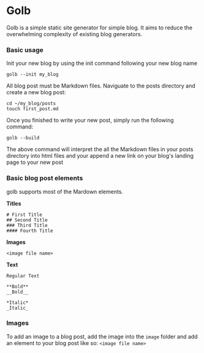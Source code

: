 # Golb

Golb is a simple static site generator for simple blog. It aims to reduce the
overwhelming complexity of existing blog generators. 

### Basic usage
Init your new blog by using the init command following your new blog name
```
golb --init my_blog
```

All blog post must be Markdown files. Naviguate to the posts directory and
create a new blog post:
```
cd ~/my_blog/posts
touch first_post.md
```

Once you finished to write your new post, simply run the following command:
```
golb --build
```

The above command will interpret the all the Markdown files in your posts
directory into html files and your append a new link on your blog's landing page
to your new post


### Basic blog post elements
golb supports most of the Mardown elements.

**Titles**
```
# First Title
## Second Title
### Third Title
#### Fourth Title
```

**Images**
```
<image file name>
```
**Text**
```
Regular Text

**Bold**
__Bold__

*Italic*
_Italic_
```

### Images
To add an image to a blog post, add the image into the `image` folder and add
an element to your blog post like so:
`<image file name>`
